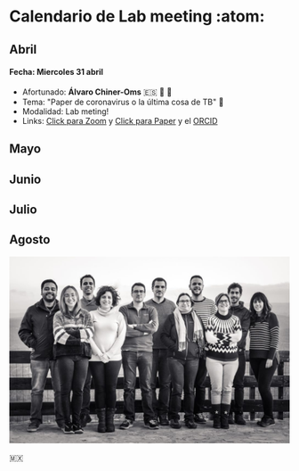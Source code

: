 # **Calendario de Lab meeting** :atom:


## Abril

#### Fecha: Miercoles 31 abril
- Afortunado: **Álvaro Chiner-Oms** :es: :dna: :circus_tent:
- Tema: "Paper de coronavirus o la última cosa de TB" :dna:
- Modalidad: Lab meting!
- Links: [Click para Zoom](http://www.limni.net) y [Click para Paper](http://www.limni.net) y el [ORCID](https://orcid.org/0000-0002-0463-0101)



## Mayo

## Junio

## Julio

## Agosto

![](assets/Lab_M-5c6ef917.jpg)

:mexico:
